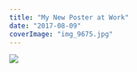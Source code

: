 ```yaml
---
title: "My New Poster at Work"
date: "2017-08-09"
coverImage: "img_9675.jpg"
---
```


![](https://gilcreque.files.wordpress.com/2017/08/img_9675.jpg)
